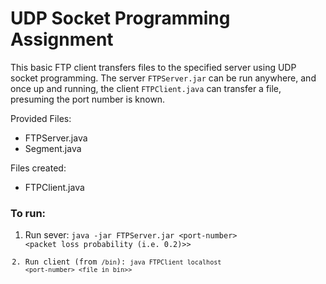 # UDP Socket Programming Assignment

This basic FTP client transfers files to the specified server using UDP socket programming. The server <code>FTPServer.jar</code> can be run anywhere, and once up and running, the client <code>FTPClient.java</code> can transfer a file, presuming the port number is known.

Provided Files:
* FTPServer.java
* Segment.java

Files created:
* FTPClient.java

### To run:
1. Run sever: <code>java -jar FTPServer.jar \<port-number\> \<packet loss probability (i.e. 0.2)\>>
2. Run client (from <code>/bin</code>): <code>java FTPClient localhost \<port-number\> \<file in bin\>>


